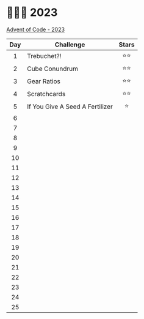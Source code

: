 # 🎄👨‍💻 2023

[Advent of Code - 2023](https://adventofcode.com/2023)

| Day | Challenge                       | Stars  |
| :-: | ------------------------------- | :----: |
|  1  | Trebuchet?!                     | ⭐️⭐️ |
|  2  | Cube Conundrum                  | ⭐️⭐️ |
|  3  | Gear Ratios                     | ⭐️⭐️ |
|  4  | Scratchcards                    | ⭐️⭐️ |
|  5  | If You Give A Seed A Fertilizer |  ⭐️   |
|  6  |                                 |        |
|  7  |                                 |        |
|  8  |                                 |        |
|  9  |                                 |        |
| 10  |                                 |        |
| 11  |                                 |        |
| 12  |                                 |        |
| 13  |                                 |        |
| 14  |                                 |        |
| 15  |                                 |        |
| 16  |                                 |        |
| 17  |                                 |        |
| 18  |                                 |        |
| 19  |                                 |        |
| 20  |                                 |        |
| 21  |                                 |        |
| 22  |                                 |        |
| 23  |                                 |        |
| 24  |                                 |        |
| 25  |                                 |        |
